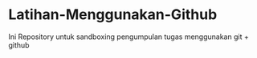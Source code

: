 # Latihan-Menggunakan-Github
Ini Repository untuk sandboxing pengumpulan tugas menggunakan git + github
